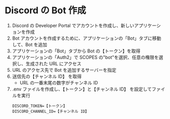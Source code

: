# Discord の Bot 作成

1. Discord の Developer Portal でアカウントを作成し、新しいアプリケーションを作成
2. Bot アカウントを作成するために、アプリケーションの「Bot」タブに移動して、Bot を追加
3. アプリケーションの「Bot」タブから Bot の【トークン】を取得
4. アプリケーションの「Auth2」で SCOPES の"bot"を選択、任意の権限を選択し、生成された URL にアクセス
5. URL のアクセス先で Bot を追加するサーバーを指定
6. 送信先の【チャンネル ID】 を取得
    - URL の一番末尾の数字がチャンネル ID
7. .env ファイルを作成し、【トークン】と【チャンネル ID】 を設定してファイルを実行
    ```
    DISCORD_TOKEN=【トークン】
    DISCORD_CHANNEL_ID=【チャンネル ID】
    ```
